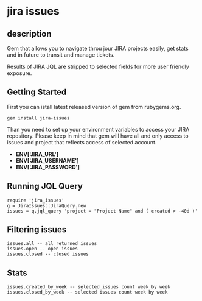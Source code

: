 jira issues
===========

## description

Gem that allows you to navigate throu jour JIRA projects easily, get stats and in future to transit and manage tickets. 

Results of JIRA JQL are stripped to selected fields for more user friendly exposure. 

## Getting Started

First you can istall latest released version of gem from rubygems.org. 
```
gem install jira-issues
```

Than you need to set up your environment variables to access your JIRA repository. 
Please keep in mind that gem will have all and only access to issues and project that reflects access of selected account. 

- **ENV['JIRA_URL']**
- **ENV['JIRA_USERNAME']**
- **ENV['JIRA_PASSWORD']**  

## Running JQL Query

```
require 'jira_issues'
q = JiraIssues::JiraQuery.new
issues = q.jql_query 'project = "Project Name" and ( created > -40d )'
```

## Filtering issues
```
issues.all -- all returned issues
issues.open -- open issues
issues.closed -- closed issues
```

## Stats
```
issues.created_by_week -- selected issues count week by week
issues.closed_by_week -- selected issues count week by week
```
